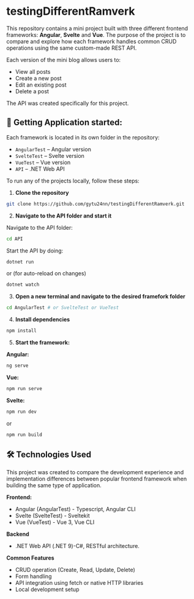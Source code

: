 # testingDifferentRamverk
This repository contains a mini project built with three different frontend frameworks: **Angular**, **Svelte** and **Vue**. The purpose of the project is to compare and explore how each framework handles common CRUD operations using the same custom-made REST API. 

Each version of the mini blog allows users to: 

- View all posts
- Create a new post
- Edit an existing post
- Delete a post

The API was created specifically for this project.

## 🚀 Getting Application started: 
Each framework is located in its own folder in the repository: 

- `AngularTest` – Angular version  
- `SvelteTest` – Svelte version  
- `VueTest` – Vue version  
- `API` – .NET Web API

To run any of the projects locally, follow these steps: 

1. **Clone the repository**
```bash 
git clone https://github.com/gytu24nn/testingDifferentRamverk.git
```

2. **Navigate to the API folder and start it**

Navigate to the API folder: 
```bash
cd API 
```

Start the API by doing:
```bash
dotnet run
```
or (for auto-reload on changes)
```bash
dotnet watch
```

3. **Open a new terminal and navigate to the desired framefork folder** 
```bash
cd AngularTest # or SvelteTest or VueTest
```

4. **Install dependencies**
```bash
npm install
```

5. **Start the framework:**

**Angular:**

```bash
ng serve
```

**Vue:**

```bash
npm run serve
```

**Svelte:** 
```bash
npm run dev
```
or 
```bash
npm run build 
```

## 🛠️ Technologies Used
This project was created to compare the development experience and implementation differences between popular frontend framework when building the same type of application. 

**Frontend:**
- Angular (AngularTest) - Typescript, Angular CLI 
- Svelte (SvelteTest) - Sveltekit 
- Vue (VueTest) - Vue 3, Vue CLI

**Backend**
- .NET Web API (.NET 9)-C#, RESTful architecture. 

**Common Features**
- CRUD operation (Create, Read, Update, Delete)
- Form handling
- API integration using fetch or native HTTP libraries
- Local development setup 





